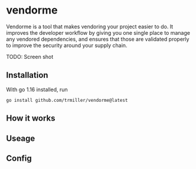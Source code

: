 # vendorme

Vendorme is a tool that makes vendoring your project easier to do.  It improves the developer workflow by giving you one single place to manage any vendored dependencies, and ensures that those are validated properly to improve the security around your supply chain.

TODO: Screen shot

## Installation

With go 1.16 installed, run

`go install github.com/trmiller/vendorme@latest`

## How it works

## Useage

## Config

